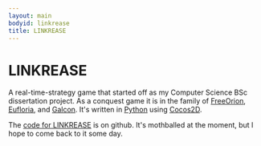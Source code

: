 ```yaml
---
layout: main
bodyid: linkrease
title: LINKREASE
---
```


# LINKREASE

A real-time-strategy
game that started off as my Computer Science BSc dissertation project.
As a conquest game it is in the family of [FreeOrion](http://www.freeorion.org/),
[Eufloria](http://www.eufloria-game.com/), and [Galcon](http://www.galcon.com/fusion/).
It's written in [Python](http://www.python.org/) using [Cocos2D](http://cocos2d.org/).

The [code for LINKREASE](http://github.com/meshy/linkrease) is on github.
It's mothballed at the moment, but I hope to come back to it some day.
